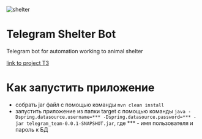 ![shelter](https://beolin.club/uploads/posts/2022-08/1659807512_1-beolin-club-p-pomoshch-bezdomnim-zhivotnim-risunki-krasi-1.jpg)
# Telegram Shelter Bot

Telegram bot for automation working to animal shelter

[link to project T3](https://skyengpublic.notion.site/4509dd17f5f840f1ba6807fe83aa9c15)

# Как запустить приложение
- собрать jar файл с помощью команды ```mvn clean install```
- запустить приложение из папки target с помощью команды ```java -Dspring.datasource.username=*** -Dspring.datasource.password=*** -jar telegram_team-0.0.1-SNAPSHOT.jar```, где *** - имя пользователя и пароль к БД
  
